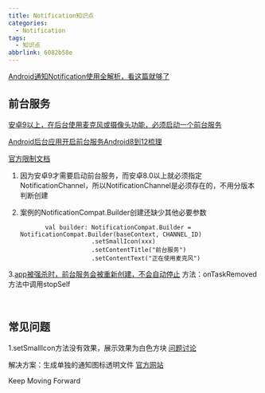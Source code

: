 ```yaml
---
title: Notification知识点
categories:
  - Notification
tags:
  - 知识点
abbrlink: 6082b58e
---
```




[Android通知Notification使用全解析，看这篇就够了](https://bbs.huaweicloud.com/blogs/362305)



<!-- more -->

## 前台服务

[安卓9以上，在后台使用麦克风或摄像头功能，必须启动一个前台服务](https://www.rtcdeveloper.cn/cn/community/blog/25759)

[Android后台应用开启前台服务Android8到12梳理](https://zhuanlan.zhihu.com/p/652510243)

[官方限制文档](https://developer.android.com/guide/components/foreground-services#wiu-restrictions)



1. 因为安卓9才需要启动前台服务，而安卓8.0以上就必须指定NotificationChannel，所以NotificationChannel是必须存在的，不用分版本判断创建

2. 案例的NotificationCompat.Builder创建还缺少其他必要参数

   ```
          val builder: NotificationCompat.Builder = NotificationCompat.Builder(baseContext, CHANNEL_ID)
                       .setSmallIcon(xxx)
                       .setContentTitle("前台服务")
                       .setContentText("正在使用麦克风")
   ```

3.[app被强杀时，前台服务会被重新创建，不会自动停止](https://stackoverflow.com/questions/31850252/how-to-kill-a-foreground-service-along-with-the-application)   方法：onTaskRemoved方法中调用stopSelf

​     

## 常见问题

1.setSmallIcon方法没有效果，展示效果为白色方块  [问题讨论](https://github.com/invertase/react-native-firebase/issues/1796)

  解决方案：生成单独的通知图标透明文件  [官方网站](https://romannurik.github.io/AndroidAssetStudio/icons-notification.html)





Keep Moving Forward
